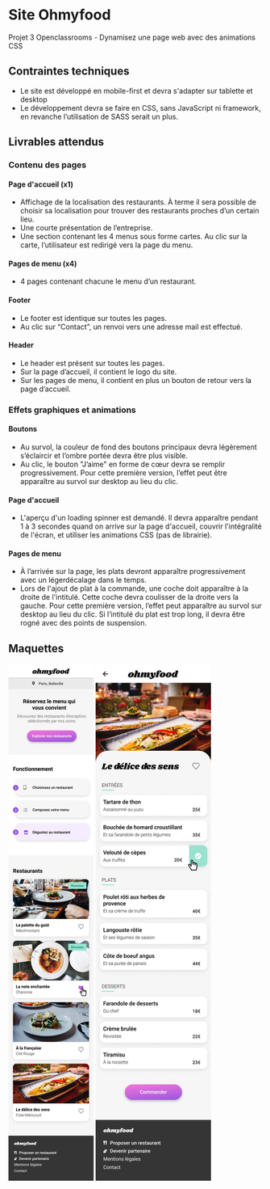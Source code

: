 <h1>Site Ohmyfood</h1>
<p>Projet 3 Openclassrooms - Dynamisez une page web avec des animations CSS</p>

<h2>Contraintes techniques</h2>
<ul>
    <li>Le site est développé en mobile-first et devra s'adapter sur tablette et desktop</li>
    <li>Le développement devra se faire en CSS, sans JavaScript ni framework, en revanche l’utilisation de SASS serait un plus.</li>
</ul>

<h2>Livrables attendus</h2>
<h3>Contenu des pages</h3>
<h4>Page d'accueil (x1)</h4>
<ul>
    <li>Affichage de la localisation des restaurants. À terme il sera possible de choisir sa localisation pour trouver des restaurants proches d’un certain lieu.</li>
    <li>Une courte présentation de l’entreprise.</li>
    <li>Une section contenant les 4 menus sous forme cartes. Au clic sur la carte, l’utilisateur est redirigé vers la page du menu.</li>
</ul>

<h4>Pages de menu (x4)</h4>
<ul>
    <li>4 pages contenant chacune le menu d’un restaurant.</li>
</ul>

<h4>Footer</h4>
<ul>
    <li>Le footer est identique sur toutes les pages.</li>
    <li>Au clic sur “Contact”, un renvoi vers une adresse mail est effectué.</li>
</ul>

<h4>Header</h4>
<ul>
    <li>Le header est présent sur toutes les pages.</li>
    <li>Sur la page d’accueil, il contient le logo du site.</li>
    <li>Sur les pages de menu, il contient en plus un bouton de retour vers la page d’accueil.</li>
</ul>

<h3>Effets graphiques et animations</h3>
<h4>Boutons</h4>
<ul>
    <li>Au survol, la couleur de fond des boutons principaux devra légèrement s’éclaircir et l’ombre portée devra être plus visible.</li>
    <li>Au clic, le bouton "J’aime" en forme de cœur devra se remplir progressivement. Pour cette première version, l’effet peut être apparaître au survol sur desktop au lieu du clic.</li>
</ul>

<h4>Page d'accueil</h4>
<ul>
    <li>L'aperçu d'un loading spinner est demandé. Il devra apparaître pendant 1 à 3 secondes quand on arrive sur la page d'accueil, couvrir l'intégralité de l'écran, et utiliser les animations CSS (pas de librairie).</li>
</ul>

<h4>Pages de menu</h4>
<ul>
    <li>À l’arrivée sur la page, les plats devront apparaître progressivement avec un légerdécalage dans le temps.</li>
    <li>Lors de l'ajout de plat à la commande, une coche doit apparaître à la droite de l'intitulé. Cette coche devra coulisser de la droite vers la gauche. Pour cette première version, l’effet peut apparaître au survol sur desktop au lieu du clic. Si l’intitulé du plat est trop long, il devra être rogné avec des points de suspension.</li>
</ul>

<h2>Maquettes</h2>

<img src="./img/maquettes/accueil.png" alt="Maquette page d'accueil Ohmyfood">
<img src="./img/maquettes/menu_delice.png" alt="Maquette menu restaurant Ohmyfood">
